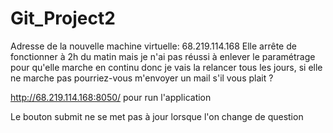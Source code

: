 # Git_Project2
Adresse de la nouvelle machine virtuelle: 68.219.114.168
Elle arrête de fonctionner à 2h du matin mais je n'ai pas réussi à enlever le paramétrage pour qu'elle marche en continu donc je vais la relancer tous les jours, si elle ne marche pas pourriez-vous m'envoyer un mail s'il vous plait ?

http://68.219.114.168:8050/ pour run l'application

Le bouton submit ne se met pas à jour lorsque l'on change de question
